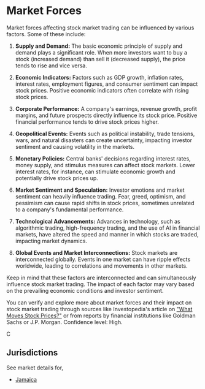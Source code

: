 # Market Forces

Market forces affecting stock market trading can be influenced by various factors. Some of these include:

1. **Supply and Demand:** The basic economic principle of supply and demand plays a significant role. When more investors want to buy a stock (increased demand) than sell it (decreased supply), the price tends to rise and vice versa.

2. **Economic Indicators:** Factors such as GDP growth, inflation rates, interest rates, employment figures, and consumer sentiment can impact stock prices. Positive economic indicators often correlate with rising stock prices.

3. **Corporate Performance:** A company's earnings, revenue growth, profit margins, and future prospects directly influence its stock price. Positive financial performance tends to drive stock prices higher.

4. **Geopolitical Events:** Events such as political instability, trade tensions, wars, and natural disasters can create uncertainty, impacting investor sentiment and causing volatility in the markets.

5. **Monetary Policies:** Central banks' decisions regarding interest rates, money supply, and stimulus measures can affect stock markets. Lower interest rates, for instance, can stimulate economic growth and potentially drive stock prices up.

6. **Market Sentiment and Speculation:** Investor emotions and market sentiment can heavily influence trading. Fear, greed, optimism, and pessimism can cause rapid shifts in stock prices, sometimes unrelated to a company's fundamental performance.

7. **Technological Advancements:** Advances in technology, such as algorithmic trading, high-frequency trading, and the use of AI in financial markets, have altered the speed and manner in which stocks are traded, impacting market dynamics.

8. **Global Events and Market Interconnections:** Stock markets are interconnected globally. Events in one market can have ripple effects worldwide, leading to correlations and movements in other markets.

Keep in mind that these factors are interconnected and can simultaneously influence stock market trading. The impact of each factor may vary based on the prevailing economic conditions and investor sentiment.

You can verify and explore more about market forces and their impact on stock market trading through sources like Investopedia's article on ["What Moves Stock Prices?"](https://www.investopedia.com/ask/answers/121114/what-factors-influence-stock-prices.asp) or from reports by financial institutions like Goldman Sachs or J.P. Morgan. Confidence level: High.

<image src="/.attachments/chatgpt-logo.png" alt="Chat GPT Logo" width="16" height="16" />

## Jurisdictions

See market details for,

 - [Jamaica](./JM.md)